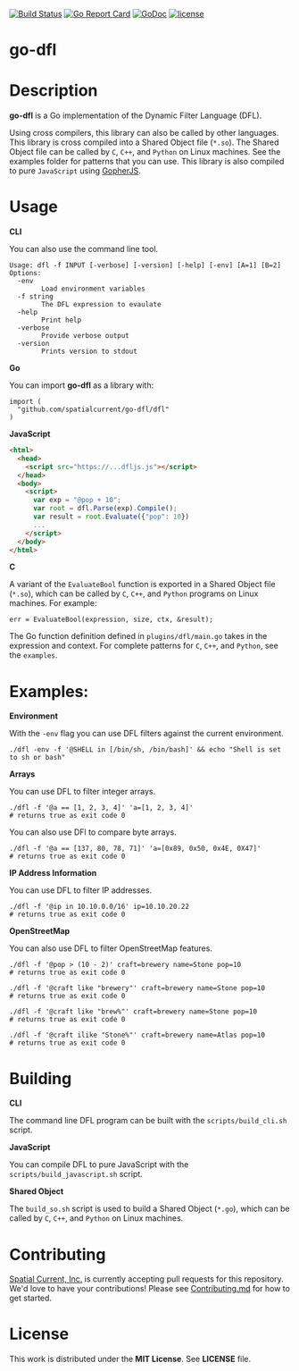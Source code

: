 [![Build Status](https://travis-ci.org/spatialcurrent/go-dfl.svg)](https://travis-ci.org/spatialcurrent/go-dfl) [![Go Report Card](https://goreportcard.com/badge/spatialcurrent/go-dfl)](https://goreportcard.com/report/spatialcurrent/go-dfl)  [![GoDoc](https://godoc.org/github.com/spatialcurrent/go-dfl?status.svg)](https://godoc.org/github.com/spatialcurrent/go-dfl) [![license](http://img.shields.io/badge/license-MIT-red.svg?style=flat)](https://github.com/spatialcurrent/go-dfl/blob/master/LICENSE.md)

# go-dfl

# Description

**go-dfl** is a Go implementation of the Dynamic Filter Language (DFL).

Using cross compilers, this library can also be called by other languages.  This library is cross compiled into a Shared Object file (`*.so`).  The Shared Object file can be called by `C`, `C++`, and `Python` on Linux machines.  See the examples folder for patterns that you can use.  This library is also compiled to pure `JavaScript` using [GopherJS](https://github.com/gopherjs/gopherjs).

# Usage

**CLI**

You can also use the command line tool.

```
Usage: dfl -f INPUT [-verbose] [-version] [-help] [-env] [A=1] [B=2]
Options:
  -env
    	Load environment variables
  -f string
    	The DFL expression to evaulate
  -help
    	Print help
  -verbose
    	Provide verbose output
  -version
    	Prints version to stdout
```

**Go**

You can import **go-dfl** as a library with:

```
import (
  "github.com/spatialcurrent/go-dfl/dfl"
)
```

**JavaScript**

```html
<html>
  <head>
    <script src="https://...dfljs.js"></script>
  </head>
  <body>
    <script>
      var exp = "@pop + 10";
      var root = dfl.Parse(exp).Compile();
      var result = root.Evaluate({"pop": 10})
      ...
    </script>
  </body>
</html>
```

**C**

A variant of the `EvaluateBool` function is exported in a Shared Object file (`*.so`), which can be called by `C`, `C++`, and `Python` programs on Linux machines.  For example:

```
err = EvaluateBool(expression, size, ctx, &result);
```

The Go function definition defined in `plugins/dfl/main.go` takes in the expression and context.  For complete patterns for `C`, `C++`, and `Python`, see the `examples`.

# Examples:

**Environment**

With the `-env` flag you can use DFL filters against the current environment.

```
./dfl -env -f '@SHELL in [/bin/sh, /bin/bash]' && echo "Shell is set to sh or bash"
```

**Arrays**

You can use DFL to filter integer arrays.

```
./dfl -f '@a == [1, 2, 3, 4]' 'a=[1, 2, 3, 4]'
# returns true as exit code 0
```

You can also use DFl to compare byte arrays.

```
./dfl -f '@a == [137, 80, 78, 71]' 'a=[0x89, 0x50, 0x4E, 0X47]'
# returns true as exit code 0
```

**IP Address Information**

You can use DFL to filter IP addresses.

```
./dfl -f '@ip in 10.10.0.0/16' ip=10.10.20.22
# returns true as exit code 0
```

**OpenStreetMap**

You can also use DFL to filter OpenStreetMap features.

```
./dfl -f '@pop > (10 - 2)' craft=brewery name=Stone pop=10
# returns true as exit code 0
```

```
./dfl -f '@craft like "brewery"' craft=brewery name=Stone pop=10
# returns true as exit code 0
```

```
./dfl -f '@craft like "brew%"' craft=brewery name=Stone pop=10
# returns true as exit code 0
```

```
./dfl -f '@craft ilike "Stone%"' craft=brewery name=Atlas pop=10
# returns true as exit code 0
```

# Building

**CLI**

The command line DFL program can be built with the `scripts/build_cli.sh` script.

**JavaScript**

You can compile DFL to pure JavaScript with the `scripts/build_javascript.sh` script.

**Shared Object**

The `build_so.sh` script is used to build a Shared Object (`*.go`), which can be called by `C`, `C++`, and `Python` on Linux machines.

# Contributing

[Spatial Current, Inc.](https://spatialcurrent.io) is currently accepting pull requests for this repository.  We'd love to have your contributions!  Please see [Contributing.md](https://github.com/spatialcurrent/go-dfl/blob/master/CONTRIBUTING.md) for how to get started.

# License

This work is distributed under the **MIT License**.  See **LICENSE** file.
